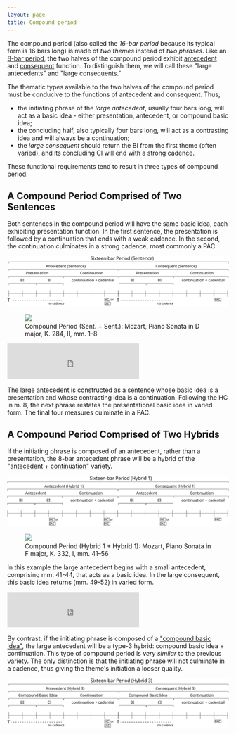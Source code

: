```yaml
---
layout: page
title: Compound period
---
```


The compound period (also called the *16-bar period* because its typical form is 16 bars long) is made of *two themes* instead of *two phrases*. Like an [8-bar period](period.html), the two halves of the compound period exhibit [antecedent](themeFunctions.html#antecedent) and [consequent](themeFunctions.html#consequent) function. To distinguish them, we will call these "large antecedents" and "large consequents."

The thematic types available to the two halves of the compound period must be conducive to the functions of antecedent and consequent. Thus,

- the initiating phrase of the *large antecedent*, usually four bars long, will act as a basic idea - either presentation, antecedent, or compound basic idea;  
- the concluding half, also typically four bars long, will act as a contrasting idea and will always be a continuation;  
- the *large consequent* should return the BI from the first theme (often varied), and its concluding CI will end with a strong cadence.    

These functional requirements tend to result in three types of compound period. 

## A Compound Period Comprised of Two Sentences


Both sentences in the compound period will have the same basic idea, each exhibiting presentation function. In the first sentence, the presentation is followed by a continuation that ends with a weak cadence. In the second, the continuation culminates in a strong cadence, most commonly a PAC.


<img src="/images/ClassicalThemes/16period-sent.svg" onerror="this.src='/images/ClassicalThemes/16period-sent.png'" />


<figure>	
  <img src="//images/form/k284-ii.png">
  <figcaption>Compound Period (Sent. + Sent.): Mozart, Piano Sonata in D major, K. 284, II, mm. 1–8 </figcaption>
</figure> 


<iframe src="https://embed.spotify.com/?uri=spotify%3Atrack%3A5nBf5P09DwNUA9XbwKueVI" width="300" height="80" frameborder="0" allowtransparency="true"></iframe>


The large antecedent is constructed as a sentence whose basic idea is a presentation and whose contrasting idea is a continuation. Following the HC in m. 8, the next phrase restates the presentational basic idea in varied form. The final four measures culminate in a PAC. 


## A Compound Period Comprised of Two Hybrids

If the initiating phrase is composed of an antecedent, rather than a presentation, the 8-bar antecedent phrase will be a hybrid of the ["antecedent + continuation"](hybridThemes.html#hybrid-1) variety. 


<img src="/images/ClassicalThemes/16period-hybrid1.svg" onerror="this.src='/images/ClassicalThemes/16period-hybrid1.png'" />


<figure>	
  <img src="//images/form/k332.png">
  <figcaption>Compound Period (Hybrid 1 + Hybrid 1): Mozart, Piano Sonata in F major, K. 332, I, mm. 41–56 </figcaption>
</figure> 


In this example the large antecedent begins with a small antecedent, comprising mm. 41-44, that acts as a basic idea. In the large consequent, this basic idea returns (mm. 49-52) in varied form.


<iframe src="https://embed.spotify.com/?uri=spotify%3Atrack%3A0z0t5ihTRm0XSZSw8iRZ0T" width="300" height="80" frameborder="0" allowtransparency="true"></iframe>


By contrast, if the initiating phrase is composed of a ["compound basic idea"](hybridThemes.html#the-compound-basic-idea), the large antecedent will be a type-3 hybrid: compound basic idea + continuation. This type of compound period is *very similar* to the previous variety. The only distinction is that the initiating phrase will not culminate in a cadence, thus giving the theme's initiation a looser quality.


<img src="/images/ClassicalThemes/16period-hybrid3.svg" onerror="this.src='/images/ClassicalThemes/16period-hybrid3.png'" />


